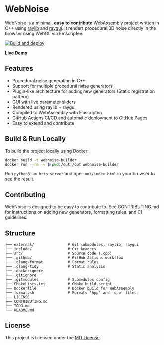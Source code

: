 # WebNoise

WebNoise is a minimal, **easy to contribute** WebAssembly project written in C++ using [raylib](https://www.raylib.com/) and [raygui](https://github.com/raysan5/raygui). It renders procedural 3D noise  directly in the browser using WebGL via Emscripten.

[![Build and deploy](https://github.com/BirdUp9000/webnoise/actions/workflows/deploy.yml/badge.svg)](https://github.com/BirdUp9000/webnoise/actions/workflows/deploy.yml)

**[Live Demo](https://birdup9000.github.io/webnoise/)**

## Features

- Procedural noise generation in C++
- Support for multiple procedural noise generators
- Plugin-like architecture for adding new generators (Static registration pattern)
- GUI with live parameter sliders
- Rendered using raylib + raygui
- Compiled to WebAssembly with Emscripten
- GitHub Actions CI/CD and automatic deployment to GitHub Pages
- Easy to extend and contribute

## Build & Run Locally

To build the project locally using Docker:

```bash
docker build -t webnoise-builder .
docker run --rm -v $(pwd)/out:/out webnoise-builder
```
Run ```python3 -m http.server``` and open ```out/index.html``` in your browser to see the result.

## Contributing
WebNoise is designed to be easy to contribute to.
See CONTRIBUTING.md for instructions on adding new generators, formatting rules, and CI guidelines.

## Structure
```
├── external/               # Git submodules: raylib, raygui
├── include/                # C++ headers
├── src/                    # Source code (.cpp)
├── .github/                # GitHub Actions workflow
├── .clang-format           # Format rules
├── .clang-tidy             # Static analysis
├── .dockerignore
├── .gitignore
├── .gitmodules             # Submodules config
├── CMakeLists.txt          # CMake build script
├── Dockerfile              # Docker build for WebAssembly
├── format.sh               # Formats 'hpp' and 'cpp' files
├── LICENSE
├── CONTRIBUTING.md
├── TODO.md
└── README.md
```

## License

This project is licensed under the [MIT License](LICENSE).
